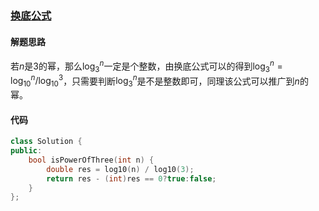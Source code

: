 ### [换底公式](https://leetcode.cn/problems/power-of-three/solutions/84773/huan-di-gong-shi-by-yzh/)

#### 解题思路

若$n$是$3$的幂，那么$\log_3^{n}$一定是个整数，由换底公式可以的得到$\log_3^{n} = \log_{10}^{n} / \log_{10}^{3}$，只需要判断$\log_3^{n}$是不是整数即可，同理该公式可以推广到$n$的幂。

#### 代码

```cpp
class Solution {
public:
    bool isPowerOfThree(int n) {
        double res = log10(n) / log10(3);
        return res - (int)res == 0?true:false;
    }
};
```
